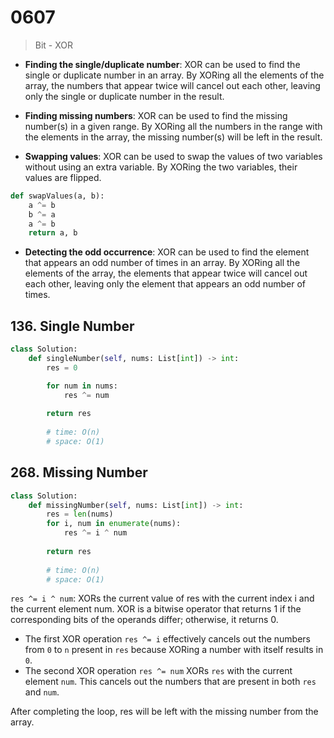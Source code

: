 # 0607
> Bit - XOR

- **Finding the single/duplicate number**: XOR can be used to find the single or duplicate number in an array. By XORing all the elements of the array, the numbers that appear twice will cancel out each other, leaving only the single or duplicate number in the result.

- **Finding missing numbers**: XOR can be used to find the missing number(s) in a given range. By XORing all the numbers in the range with the elements in the array, the missing number(s) will be left in the result.

- **Swapping values**: XOR can be used to swap the values of two variables without using an extra variable. By XORing the two variables, their values are flipped.
```py
def swapValues(a, b):
    a ^= b
    b ^= a
    a ^= b
    return a, b
```

- **Detecting the odd occurrence**: XOR can be used to find the element that appears an odd number of times in an array. By XORing all the elements of the array, the elements that appear twice will cancel out each other, leaving only the element that appears an odd number of times.

## 136. Single Number
```py
class Solution:
    def singleNumber(self, nums: List[int]) -> int:
        res = 0

        for num in nums:
            res ^= num
        
        return res
        
        # time: O(n)
        # space: O(1)   
```

## 268. Missing Number
```py
class Solution:
    def missingNumber(self, nums: List[int]) -> int:
        res = len(nums)
        for i, num in enumerate(nums):
            res ^= i ^ num
        
        return res
        
        # time: O(n)
        # space: O(1)   
```
`res ^= i ^ num`: XORs the current value of res with the current index i and the current element num. XOR is a bitwise operator that returns 1 if the corresponding bits of the operands differ; otherwise, it returns 0.

- The first XOR operation `res ^= i` effectively cancels out the numbers from `0` to `n` present in `res` because XORing a number with itself results in `0`.
- The second XOR operation `res ^= num` XORs `res` with the current element `num`. This cancels out the numbers that are present in both `res` and `num`.  

After completing the loop, res will be left with the missing number from the array.
